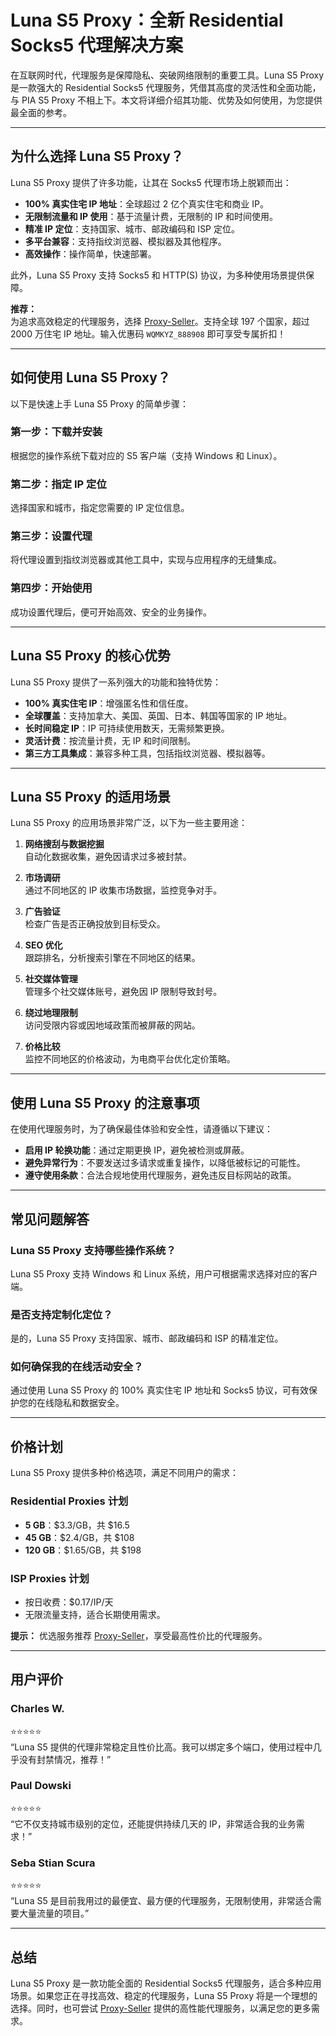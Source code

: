 # Luna S5 Proxy：全新 Residential Socks5 代理解决方案

在互联网时代，代理服务是保障隐私、突破网络限制的重要工具。Luna S5 Proxy 是一款强大的 Residential Socks5 代理服务，凭借其高度的灵活性和全面功能，与 PIA S5 Proxy 不相上下。本文将详细介绍其功能、优势及如何使用，为您提供最全面的参考。

---

## 为什么选择 Luna S5 Proxy？

Luna S5 Proxy 提供了许多功能，让其在 Socks5 代理市场上脱颖而出：

- **100% 真实住宅 IP 地址**：全球超过 2 亿个真实住宅和商业 IP。
- **无限制流量和 IP 使用**：基于流量计费，无限制的 IP 和时间使用。
- **精准 IP 定位**：支持国家、城市、邮政编码和 ISP 定位。
- **多平台兼容**：支持指纹浏览器、模拟器及其他程序。
- **高效操作**：操作简单，快速部署。

此外，Luna S5 Proxy 支持 Socks5 和 HTTP(S) 协议，为多种使用场景提供保障。

**推荐：**  
为追求高效稳定的代理服务，选择 [Proxy-Seller](https://bit.ly/proxy-seller-coupon)。支持全球 197 个国家，超过 2000 万住宅 IP 地址。输入优惠码 `WQMKYZ_888908` 即可享受专属折扣！

---

## 如何使用 Luna S5 Proxy？

以下是快速上手 Luna S5 Proxy 的简单步骤：

### 第一步：下载并安装
根据您的操作系统下载对应的 S5 客户端（支持 Windows 和 Linux）。  


### 第二步：指定 IP 定位
选择国家和城市，指定您需要的 IP 定位信息。

### 第三步：设置代理
将代理设置到指纹浏览器或其他工具中，实现与应用程序的无缝集成。

### 第四步：开始使用
成功设置代理后，便可开始高效、安全的业务操作。

---

## Luna S5 Proxy 的核心优势

Luna S5 Proxy 提供了一系列强大的功能和独特优势：

- **100% 真实住宅 IP**：增强匿名性和信任度。
- **全球覆盖**：支持加拿大、美国、英国、日本、韩国等国家的 IP 地址。
- **长时间稳定 IP**：IP 可持续使用数天，无需频繁更换。
- **灵活计费**：按流量计费，无 IP 和时间限制。
- **第三方工具集成**：兼容多种工具，包括指纹浏览器、模拟器等。

---

## Luna S5 Proxy 的适用场景

Luna S5 Proxy 的应用场景非常广泛，以下为一些主要用途：

1. **网络搜刮与数据挖掘**  
   自动化数据收集，避免因请求过多被封禁。

2. **市场调研**  
   通过不同地区的 IP 收集市场数据，监控竞争对手。

3. **广告验证**  
   检查广告是否正确投放到目标受众。

4. **SEO 优化**  
   跟踪排名，分析搜索引擎在不同地区的结果。

5. **社交媒体管理**  
   管理多个社交媒体账号，避免因 IP 限制导致封号。

6. **绕过地理限制**  
   访问受限内容或因地域政策而被屏蔽的网站。

7. **价格比较**  
   监控不同地区的价格波动，为电商平台优化定价策略。

---

## 使用 Luna S5 Proxy 的注意事项

在使用代理服务时，为了确保最佳体验和安全性，请遵循以下建议：

- **启用 IP 轮换功能**：通过定期更换 IP，避免被检测或屏蔽。
- **避免异常行为**：不要发送过多请求或重复操作，以降低被标记的可能性。
- **遵守使用条款**：合法合规地使用代理服务，避免违反目标网站的政策。

---

## 常见问题解答

### Luna S5 Proxy 支持哪些操作系统？
Luna S5 Proxy 支持 Windows 和 Linux 系统，用户可根据需求选择对应的客户端。

### 是否支持定制化定位？
是的，Luna S5 Proxy 支持国家、城市、邮政编码和 ISP 的精准定位。

### 如何确保我的在线活动安全？
通过使用 Luna S5 Proxy 的 100% 真实住宅 IP 地址和 Socks5 协议，可有效保护您的在线隐私和数据安全。

---

## 价格计划

Luna S5 Proxy 提供多种价格选项，满足不同用户的需求：

### Residential Proxies 计划

- **5 GB**：$3.3/GB，共 $16.5  
- **45 GB**：$2.4/GB，共 $108  
- **120 GB**：$1.65/GB，共 $198  

### ISP Proxies 计划

- 按日收费：$0.17/IP/天  
- 无限流量支持，适合长期使用需求。

**提示：** 优选服务推荐 [Proxy-Seller](https://bit.ly/proxy-seller-coupon)，享受最高性价比的代理服务。

---

## 用户评价

### Charles W.  
⭐️⭐️⭐️⭐️⭐️  
“Luna S5 提供的代理非常稳定且性价比高。我可以绑定多个端口，使用过程中几乎没有封禁情况，推荐！”

### Paul Dowski  
⭐️⭐️⭐️⭐️⭐️  
“它不仅支持城市级别的定位，还能提供持续几天的 IP，非常适合我的业务需求！”

### Seba Stian Scura  
⭐️⭐️⭐️⭐️⭐️  
“Luna S5 是目前我用过的最便宜、最方便的代理服务，无限制使用，非常适合需要大量流量的项目。”

---

## 总结

Luna S5 Proxy 是一款功能全面的 Residential Socks5 代理服务，适合多种应用场景。如果您正在寻找高效、稳定的代理服务，Luna S5 Proxy 将是一个理想的选择。同时，也可尝试 [Proxy-Seller](https://bit.ly/proxy-seller-coupon) 提供的高性能代理服务，以满足您的更多需求。
